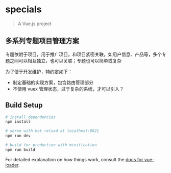 # specials

> A Vue.js project

## 多系列专题项目管理方案

专题依附于项目，用于推广项目，和项目紧密关联，如用户信息、产品等，多个专题之间可以相互独立，也可以关联；专题也可以简单或复杂

为了便于开发维护，特约定如下：

- 制定基础的实现方案，包含路由管理部分
- 不使用 vuex 管理状态，过于复杂的系统，才可以引入？

## Build Setup

``` bash
# install dependencies
npm install

# serve with hot reload at localhost:8021
npm run dev

# build for production with minification
npm run build
```

For detailed explanation on how things work, consult the [docs for vue-loader](http://vuejs.github.io/vue-loader).


